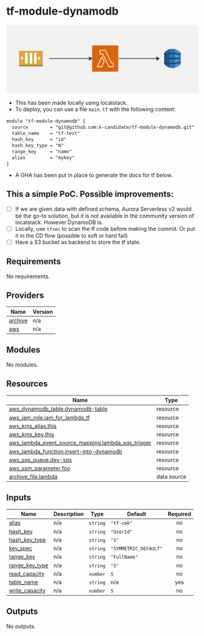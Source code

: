 # tf-module-dynamodb

![Flow chart of how this works](/docs/assets/images/db.jpg)

- This has been made locally using localstack.
- To deploy, you can use a file `main.tf` with the following content:
```
module "tf-module-dynamodb" {
  source        = "git@github.com:k-candidate/tf-module-dynamodb.git"
  table_name    = "tf-test"
  hash_key      = "id"
  hash_key_type = "N"
  range_key     = "name"
  alias         = "mykey"
}
```
- A GHA has been put in place to generate the docs for tf below.


## This a simple PoC. Possible improvements:
- [ ] If we are given data with defined schema, Aurora Serverless v2 would be the go-to solution, but it is not available in the community version of localstack. However DynamoDB is.
- [ ] Locally, use `tfsec` to scan the tf code before making the commit. Or put it in the CD flow (possible to soft or hard fail)
- [ ] Have a S3 bucket as backend to store the tf state.

<!-- BEGIN_TF_DOCS -->
## Requirements

No requirements.

## Providers

| Name | Version |
|------|---------|
| <a name="provider_archive"></a> [archive](#provider\_archive) | n/a |
| <a name="provider_aws"></a> [aws](#provider\_aws) | n/a |

## Modules

No modules.

## Resources

| Name | Type |
|------|------|
| [aws_dynamodb_table.dynamodb-table](https://registry.terraform.io/providers/hashicorp/aws/latest/docs/resources/dynamodb_table) | resource |
| [aws_iam_role.iam_for_lambda_tf](https://registry.terraform.io/providers/hashicorp/aws/latest/docs/resources/iam_role) | resource |
| [aws_kms_alias.this](https://registry.terraform.io/providers/hashicorp/aws/latest/docs/resources/kms_alias) | resource |
| [aws_kms_key.this](https://registry.terraform.io/providers/hashicorp/aws/latest/docs/resources/kms_key) | resource |
| [aws_lambda_event_source_mapping.lambda_sqs_trigger](https://registry.terraform.io/providers/hashicorp/aws/latest/docs/resources/lambda_event_source_mapping) | resource |
| [aws_lambda_function.insert-into-dynamodb](https://registry.terraform.io/providers/hashicorp/aws/latest/docs/resources/lambda_function) | resource |
| [aws_sqs_queue.dev-sqs](https://registry.terraform.io/providers/hashicorp/aws/latest/docs/resources/sqs_queue) | resource |
| [aws_ssm_parameter.foo](https://registry.terraform.io/providers/hashicorp/aws/latest/docs/resources/ssm_parameter) | resource |
| [archive_file.lambda](https://registry.terraform.io/providers/hashicorp/archive/latest/docs/data-sources/file) | data source |

## Inputs

| Name | Description | Type | Default | Required |
|------|-------------|------|---------|:--------:|
| <a name="input_alias"></a> [alias](#input\_alias) | n/a | `string` | `"tf-cmk"` | no |
| <a name="input_hash_key"></a> [hash\_key](#input\_hash\_key) | n/a | `string` | `"UserId"` | no |
| <a name="input_hash_key_type"></a> [hash\_key\_type](#input\_hash\_key\_type) | n/a | `string` | `"S"` | no |
| <a name="input_key_spec"></a> [key\_spec](#input\_key\_spec) | n/a | `string` | `"SYMMETRIC_DEFAULT"` | no |
| <a name="input_range_key"></a> [range\_key](#input\_range\_key) | n/a | `string` | `"FullName"` | no |
| <a name="input_range_key_type"></a> [range\_key\_type](#input\_range\_key\_type) | n/a | `string` | `"S"` | no |
| <a name="input_read_capacity"></a> [read\_capacity](#input\_read\_capacity) | n/a | `number` | `5` | no |
| <a name="input_table_name"></a> [table\_name](#input\_table\_name) | n/a | `string` | n/a | yes |
| <a name="input_write_capacity"></a> [write\_capacity](#input\_write\_capacity) | n/a | `number` | `5` | no |

## Outputs

No outputs.
<!-- END_TF_DOCS -->
